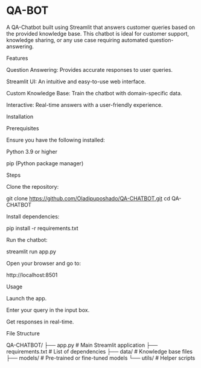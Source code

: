 # QA-BOT

A QA-Chatbot built using Streamlit that answers customer queries based on the provided knowledge base. This chatbot is ideal for customer support, knowledge sharing, or any use case requiring automated question-answering.

Features

Question Answering: Provides accurate responses to user queries.

Streamlit UI: An intuitive and easy-to-use web interface.

Custom Knowledge Base: Train the chatbot with domain-specific data.

Interactive: Real-time answers with a user-friendly experience.

Installation

Prerequisites

Ensure you have the following installed:

Python 3.9 or higher

pip (Python package manager)

Steps

Clone the repository:

git clone https://github.com/Oladipuposhado/QA-CHATBOT.git
cd QA-CHATBOT

Install dependencies:

pip install -r requirements.txt

Run the chatbot:

streamlit run app.py

Open your browser and go to:

http://localhost:8501

Usage

Launch the app.

Enter your query in the input box.

Get responses in real-time.

File Structure

QA-CHATBOT/
├── app.py                # Main Streamlit application
├── requirements.txt      # List of dependencies
├── data/                 # Knowledge base files
├── models/               # Pre-trained or fine-tuned models
└── utils/                # Helper scripts



